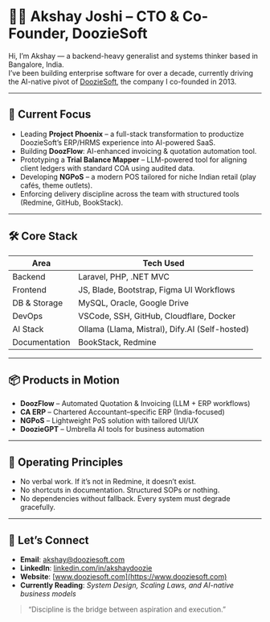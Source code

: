 # 👨‍💻 Akshay Joshi – CTO & Co-Founder, DoozieSoft

Hi, I’m Akshay — a backend-heavy generalist and systems thinker based in Bangalore, India.  
I’ve been building enterprise software for over a decade, currently driving the AI-native pivot of [DoozieSoft](https://www.dooziesoft.com), the company I co-founded in 2013.

---

## 🔧 Current Focus

- Leading **Project Phoenix** – a full-stack transformation to productize DoozieSoft’s ERP/HRMS experience into AI-powered SaaS.
- Building **DoozFlow**: AI-enhanced invoicing & quotation automation tool.
- Prototyping a **Trial Balance Mapper** – LLM-powered tool for aligning client ledgers with standard COA using audited data.
- Developing **NGPoS** – a modern POS tailored for niche Indian retail (play cafés, theme outlets).
- Enforcing delivery discipline across the team with structured tools (Redmine, GitHub, BookStack).

---

## 🛠️ Core Stack

| Area          | Tech Used                                      |
|---------------|------------------------------------------------|
| Backend       | Laravel, PHP, .NET MVC                         |
| Frontend      | JS, Blade, Bootstrap, Figma UI Workflows       |
| DB & Storage  | MySQL, Oracle, Google Drive                    |
| DevOps        | VSCode, SSH, GitHub, Cloudflare, Docker        |
| AI Stack      | Ollama (Llama, Mistral), Dify.AI (Self-hosted) |
| Documentation | BookStack, Redmine                             |

---

## 📦 Products in Motion

- **DoozFlow** – Automated Quotation & Invoicing (LLM + ERP workflows)
- **CA ERP** – Chartered Accountant–specific ERP (India-focused)
- **NGPoS** – Lightweight PoS solution with tailored UI/UX
- **DoozieGPT** – Umbrella AI tools for business automation

---

## 🧭 Operating Principles

- No verbal work. If it’s not in Redmine, it doesn’t exist.  
- No shortcuts in documentation. Structured SOPs or nothing.  
- No dependencies without fallback. Every system must degrade gracefully.

---

## 🤝 Let’s Connect

- **Email**: akshay@dooziesoft.com  
- **LinkedIn**: [linkedin.com/in/akshaydoozie](https://www.linkedin.com/in/akshaydoozie)  
- **Website**: [www.dooziesoft.com](https://www.dooziesoft.com)  
- **Currently Reading**: _System Design, Scaling Laws, and AI-native business models_

> “Discipline is the bridge between aspiration and execution.”
